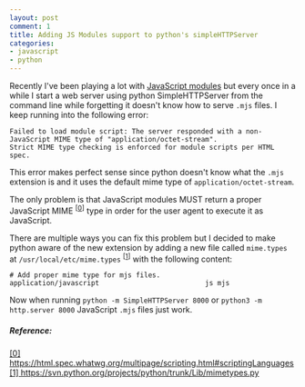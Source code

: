 ```yaml
---
layout: post
comment: 1
title: Adding JS Modules support to python's simpleHTTPServer
categories:
- javascript
- python
---
```


Recently I've been playing a lot with [JavaScript modules](https://caniuse.com/#feat=es6-module) but
every once in a while I start a web server using python SimpleHTTPServer from  the command line while forgetting
it doesn't know how to serve `.mjs` files. I keep running into the following error:

```
Failed to load module script: The server responded with a non-JavaScript MIME type of "application/octet-stream".
Strict MIME type checking is enforced for module scripts per HTML spec.
```

This error makes perfect sense since python doesn't know what the `.mjs` extension is and it uses the default mime type of `application/octet-stream`.

The only problem is that JavaScript modules MUST return a proper JavaScript MIME <sup id="ref-0" class="reference">[<a href="#ref-0">0</a>]</sup> type in order for
the user agent to execute it as JavaScript.

There are multiple ways you can fix this problem but I decided to make python aware of the new extension by
adding a new file called `mime.types` at `/usr/local/etc/mime.types` <sup id="ref-1" class="reference">[<a href="#ref-1">1</a>]</sup> with the following content:

```
# Add proper mime type for mjs files.
application/javascript                          js mjs
```

Now when running `python -m SimpleHTTPServer 8000` or `python3 -m http.server 8000` JavaScript `.mjs` files just work.

##### Reference:

 <a id="ref-0" href="https://html.spec.whatwg.org/multipage/scripting.html#scriptingLanguages">
  [0] https://html.spec.whatwg.org/multipage/scripting.html#scriptingLanguages
 </a>

 <a id="ref-1" href="https://svn.python.org/projects/python/trunk/Lib/mimetypes.py">
  [1] https://svn.python.org/projects/python/trunk/Lib/mimetypes.py
 </a>
